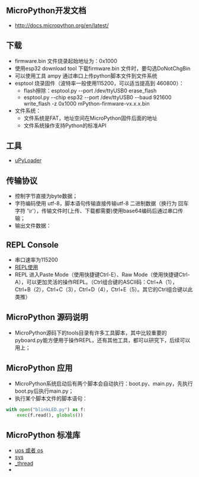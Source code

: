 ## MicroPython开发文档
* http://docs.micropython.org/en/latest/

## 下载
* firmware.bin 文件烧录起始地址为：0x1000
* 使用esp32 download tool 下载firmware.bin 文件时，要勾选DoNotChgBin
* 可以使用工具 ampy 通过串口上传python脚本文件到文件系统
* esptool 烧录固件（波特率一般使用115200，可以适当提高到 460800）：
  * flash擦除：esptool.py --port /dev/ttyUSB0 erase_flash
  * esptool.py --chip esp32 --port /dev/ttyUSB0 --baud 921600 write_flash -z 0x1000 mPython-firmware-vx.x.x.bin
* 文件系统：
  * 文件系统是FAT，地址空间在MicroPython固件后面的地址
  * 文件系统操作支持Python的标准API

## 工具
* [uPyLoader](https://github.com/BetaRavener/uPyLoader "A simple tool for communicating with MicroPython board")

## 传输协议
* 控制字节直接为byte数据；
* 字符编码使用 utf-8，脚本语句传输直接传输utf-8 二进制数据（换行为 回车字符 '\r'），传输文件时(上传、下载都需要)使用base64编码后通过串口传输；
* 输出文件数据：

## REPL Console
* 串口速率为115200
* [REPL使用](http://docs.micropython.org/en/latest/reference/repl.html?highlight=help#)
* REPL 进入Paste Mode（使用快捷键Ctrl-E）、Raw Mode（使用快捷键Ctrl-A），可以更加灵活的操作REPL。（Ctrl组合键的ASCII码：Ctrl+A（1），Ctrl+B（2），Ctrl+C（3），Ctrl+D（4），Ctrl+E（5）。其它的Ctrl组合键以此类推）

## MicroPython 源码说明
* MicroPython源码下的tools目录有许多工具脚本，其中比较重要的pyboard.py能方便用于操作REPL，还有其他工具，都可以研究下，后续可以用上；

## MicroPython 应用
* MicroPython系统启动后有两个脚本会自动执行：boot.py、main.py，先执行boot.py后执行main.py；
* 执行某个脚本文件的脚本语句：
``` python
with open("blinkLED.py") as f:
    exec(f.read(), globals())
```

## MicroPython 标准库
* [uos 或者 os](http://docs.micropython.org/en/latest/library/uos.html)
* [sys](http://docs.micropython.org/en/latest/library/sys.html)
* [_thread](http://docs.micropython.org/en/latest/library/_thread.html "多线程编程")
* 

